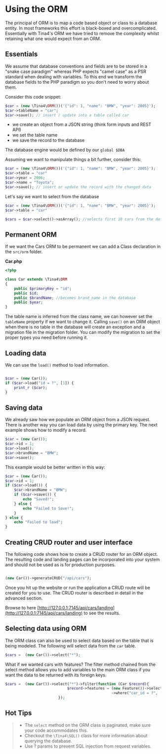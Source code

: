 # Using the ORM

The principal of ORM is to map a code based object or class to a database entity.
In most frameworks this effort is black-boxed and overcomplicated.  Essentially with Tina4's ORM we have tried to 
remove the complexity whilst retaining what one would expect from an ORM.

## Essentials

We assume that database conventions and fields are to be stored in a "snake case paradigm" whereas PHP expects "camel case" as a PSR standard when dealing with variables.  To this end we transform the database fields to the PHP paradigm so you don't need to worry about them.

Consider this code snippet:

```php
$car = (new \Tina4\ORM())('{"id": 1, "name": "BMW", "year": 2005}');
$car->tableName = "car";
$car->save(); // insert / update into a table called car
```

- we create an object from a JSON string (think form inputs and REST API)
- we set the table name
- we save the record to the database

The database engine would be defined by our `global $DBA`

Assuming we want to manipulate things a bit further, consider this:

```php
$car = (new \Tina4\ORM())('{"id": 1, "name": "BMW", "year": 2005}');
$car->table = "car"
$car->year = 2006;
$car->name = "Toyota";
$car->save(); // insert or update the record with the changed data
```

Let's say we want to select from the database

```php
$car = (new \Tina4\ORM())('{"id": 1, "name": "BMW", "year": 2005}');
$car->table = "car"

$cars = $car->select()->asArray(); //selects first 10 cars from the database

```

## Permanent ORM

If we want the Cars ORM to be permanent we can add a Class declaration in the `src/orm` folder.

**Car.php**
```php
<?php

class Car extends \Tina4\ORM
{
    public $primaryKey = "id";
    public $id;
    public $brandName; //becomes brand_name in the database
    public $year;
}

```

The table name is inferred from the class name, we can however set the `tableName` property if we want to change it.
Calling `save()` on an ORM object when there is no table in the database will create an exception and a migration file in the migration folder.
You can modify the migration to set the proper types you need before running it.

## Loading data

We can use the `load()` method to load information.

```php

$car = (new Car());
if ($car->load("id = ?", [1]) {
    print_r ($car);
}

```

## Saving data

We already saw how we populate an ORM object from a JSON request. There is another way you can load data by using the primary key.  The next example shows how to modify a record.

```php
$car = (new Car());
$car->id = 1;
$car->load();
$car->brandName = "BMW";
$car->save();
```

This example would be better written in this way:

```php
$car = (new Car());
$car->id = 1;
if ($car->load()) {
    $car->brandName = "BMW";
    if ($car->save()) {
        echo "Saved!";
    } else {
        echo "Failed to Save!";
    }
} else {
    echo "Failed to load";
}
```

## Creating CRUD router and user interface

The following code shows how to create a CRUD router for an ORM object.  The resulting code and landing pages can be incorporated into your system and should not be used as is for production purposes.

```php

(new Car())->generateCRUD("/api/cars");

```
Once you hit up the website or run the application a CRUD route will be created for you to use.  The CRUD router is described in detail in the advanced section.

Browse to here [http://127.0.0.1:7145/api/cars/landing](http://127.0.0.1:7145/api/cars/landing) to see the results.

## Selecting data using ORM

The ORM class can also be used to select data based on the table that is being modeled.
The following will select data from the `car` table.

```php
$cars =  (new Car())->select("*");
```

What if we wanted cars with features?  The filter method chained from the select method allows you to add variables to the main ORM class
if you want the data to be returned with its foreign keys.

```php
$cars =  (new Car())->select("*")->filter(function (Car $record){
                            $record->features = (new Feature())->select()
                                                ->where("car_id = ?", [$record->id]);
                        });

```

## Hot Tips
>- The `select` method on the ORM class is paginated, make sure your code accommodates this.
>- Checkout the `\Tina4\SQL()` class for more information about querying the database.
>- Use ? params to prevent SQL injection from request variables.
